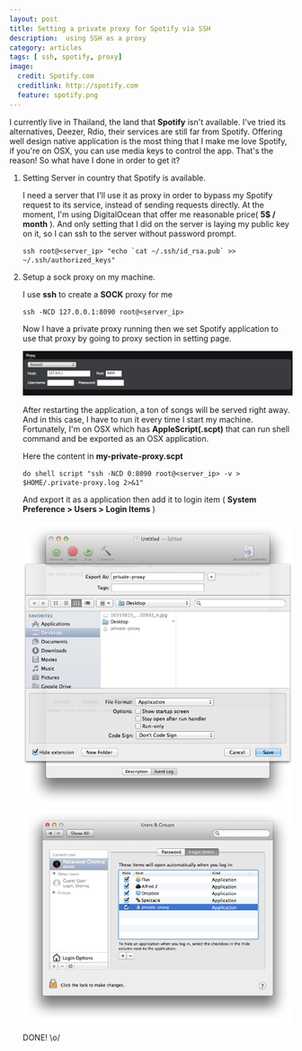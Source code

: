 ```yaml
---
layout: post
title: Setting a private proxy for Spotify via SSH
description:  using SSH as a proxy
category: articles
tags: [ ssh, spotify, proxy]
image:
  credit: Spotify.com
  creditlink: http://spotify.com
  feature: spotify.png
---
```


 I currently live in Thailand, the land that **Spotify** isn't available.  I've tried its alternatives, Deezer, Rdio, their services are still far from Spotify. Offering well design native application is the most thing that I make me love Spotify, if you're on OSX, you can use media keys to control the app. That's the reason! So what have I done in order to get it?

1. Setting Server in country that Spotify is available.

	I need a server that I'll use it as proxy in order to bypass my Spotify request to its service, instead of sending requests directly. At the moment, I'm using DigitalOcean that offer me 	reasonable price( **5$ / month** ). And only setting that I did on the server is laying my public key on it, so I can ssh to the server without password prompt.

	```
	ssh root@<server_ip> "echo `cat ~/.ssh/id_rsa.pub` >> ~/.ssh/authorized_keys"
	```

2. Setup a sock proxy on my machine.

    I use **ssh** to create a **SOCK** proxy for me

    ```
    ssh -NCD 127.0.0.1:8090 root@<server_ip>
    ```

    Now I have a private proxy running then we set Spotify application to use that proxy by going to proxy section in setting page.

    ![image](/article-asset/2014-06/spotify-proxy.png)

    After restarting the application, a ton of songs will be served right away. And in this case, I have to run it every time I start my machine. Fortunately, I'm on OSX which has **AppleScript(.scpt)** that can run shell command and
    be exported as an OSX application.


    Here the content in **my-private-proxy.scpt**
    ```
    do shell script "ssh -NCD 0:8090 root@<server_ip> -v > $HOME/.private-proxy.log 2>&1"
    ```


    And export it as a application then add it to login item ( **System Preference > Users > Login Items** )

    ![image](/article-asset/2014-06/export-as-app.png)
    ![image](/article-asset/2014-06/add-login-item.png)

    DONE! \o/
